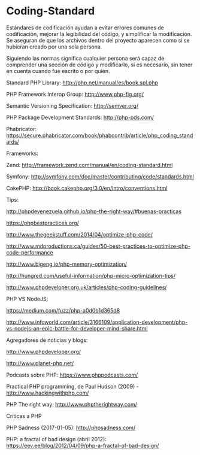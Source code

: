 # Coding-Standard

Estándares de codificación ayudan a evitar errores comunes de codificación, mejorar la legibilidad del código, y simplificar la modificación. Se aseguran de que los archivos dentro del proyecto aparecen como si se hubieran creado por una sola persona.

Siguiendo las normas significa cualquier persona será capaz de comprender una sección de código y modificarlo, si es necesario, sin tener en cuenta cuando fue escrito o por quién.


Standard PHP Library: http://php.net/manual/es/book.spl.php

PHP Framework Interop Group: http://www.php-fig.org/

Semantic Versioning Specification: http://semver.org/

PHP Package Development Standards: http://php-pds.com/

Phabricator: https://secure.phabricator.com/book/phabcontrib/article/php_coding_standards/


Frameworks:

Zend: http://framework.zend.com/manual/en/coding-standard.html

Symfony: http://symfony.com/doc/master/contributing/code/standards.html

CakePHP: http://book.cakephp.org/3.0/en/intro/conventions.html


Tips:

http://phpdevenezuela.github.io/php-the-right-way/#buenas-practicas

https://phpbestpractices.org/

http://www.thegeekstuff.com/2014/04/optimize-php-code/


http://www.mdproductions.ca/guides/50-best-practices-to-optimize-php-code-performance

http://www.bigeng.io/php-memory-optimization/

http://hungred.com/useful-information/php-micro-optimization-tips/

http://www.phpdeveloper.org.uk/articles/php-coding-guidelines/


PHP VS NodeJS:

https://medium.com/fuzz/php-a0d0b1d365d8

http://www.infoworld.com/article/3166109/application-development/php-vs-nodejs-an-epic-battle-for-developer-mind-share.html


Agregadores de noticias y blogs:

http://www.phpdeveloper.org/

http://www.planet-php.net/

Podcasts sobre PHP: https://www.phppodcasts.com/

Practical PHP programming, de Paul Hudson (2009) - http://www.hackingwithphp.com/

PHP The right way: http://www.phptherightway.com/


Críticas a PHP

PHP Sadness (2017-01-05): http://phpsadness.com/

PHP: a fractal of bad design (abril 2012): https://eev.ee/blog/2012/04/09/php-a-fractal-of-bad-design/
